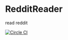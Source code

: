 # RedditReader
read reddit

[![Circle CI](https://circleci.com/gh/a-manumohan/RedditReader/tree/master.svg?style=shield)](https://circleci.com/gh/a-manumohan/RedditReader/tree/master)